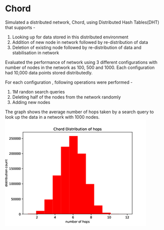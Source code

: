 # Chord

Simulated a distributed network, Chord, using Distributed Hash Tables(DHT) that supports - <br />
1. Looking up for data stored in this distributed environment
2. Addition of new node in network followed by re-distribution of data
3. Deletion of existing node followed by re-distribution of data and stabilisation in network

Evaluated the performance of network using 3 different configurations with number of nodes in the network as 100, 500 and 1000. Each configuration had 10,000 data points stored distributedly.  <br />

For each configuration , following operations were performed - <br />
1. 1M randon search queries
2. Deleting half of the nodes from the network randomly
3. Adding new nodes

The graph shows the average number of hops taken by a search query to look up the data in a network with 1000 nodes.
![picture](1000.png)
